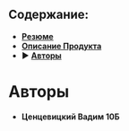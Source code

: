 ## Содержание:
- **[Резюме](README.md)**
- **[Описание Продукта](description.md)**
- ▶️ **[Авторы](authors.md)**

# Авторы
- **Ценцевицкий Вадим 10Б**

<!--
<p float="right">
  <div style="">
  <img src="author-icon.png" width="100px">
  <strong></strong>
  </div>
</p>
-->
